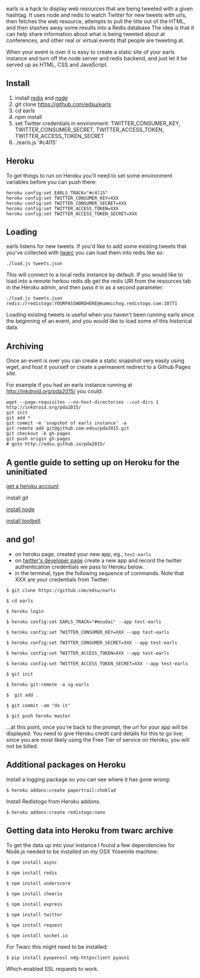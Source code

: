 earls is a hack to display web resources that are being tweeted with a given hashtag.
It uses node and redis to watch Twitter for new tweets with urls, then fetches the web resource, attempts to pull the title out of the HTML, and then stashes away some results into a Redis database The idea
is that it can help share information about what is being tweeted about at conferences, and other real or virtual events that people are tweeting at.

When your event is over it is easy to create a static site of your earls 
instance and turn off the node server and redis backend, and just let it be 
served up as HTML, CSS and JavaScript.

## Install

1. install [redis](http://redis.io) and [node](http://nodejs.org)
1. git clone https://github.com/edsu/earls
1. cd earls
1. npm install
1. set Twitter credentials in environment: TWITTER\_CONSUMER\_KEY, TWITTER\_CONSUMER\_SECRET, TWITTER\_ACCESS\_TOKEN, TWITTER\_ACCESS\_TOKEN\_SECRET
1. ./earls.js '#c4l15'

## Heroku

To get things to run on Heroku you'll need to set some environment variables
before you can push there:

```
heroku config:set EARLS_TRACK="#c4l15"
heroku config:set TWITTER_CONSUMER_KEY=XXX
heroku config:set TWITTER_CONSUMER_SECRET=XXX
heroku config:set TWITTER_ACCESS_TOKEN=XXX
heroku config:set TWITTER_ACCESS_TOKEN_SECRET=XXX
```

## Loading

earls listens for new tweets. If you'd like to add some existing tweets that
you've collected with [twarc](http://github.com/edsu/twarc) you can load them
into redis like so:

    ./load.js tweets.json 

This will connect to a local redis instance by default. If you would like to 
load into a remote herkou redis db get the redis URI from the resources tab in 
the Heroku admin, and then pass it in as a second parameter:

    ./load.js tweets.json redis://redistogo:YOURPASSWORDHERE@mummichog.redistogo.com:10771

Loading existing tweets is useful when you haven't been running earls since the
beginning of an event, and you would like to load some of this historical data.

## Archiving

Once an event is over you can create a static snapshot very easily using 
wget, and host it yourself or create a permanent redirect to a Github Pages 
site.

For example if you had an earls instance running at http://inkdroid.org/pda2015/
you could:

    wget --page-requisites --no-host-directories --cut-dirs 1 http://inkdroid.org/pda2015/
    git init 
    git add *
    git commit -m 'snapshot of earls instance' -a
    git remote add git@github.com:edsu/pda2015.git
    git checkout -b gh-pages
    git push origin gh-pages
    # goto http://edsu.github.io/pda2015/

## A gentle guide to setting up on Heroku for the uninitiated
[get a heroku account](https://signup.heroku.com/)

install git

[install node](https://nodejs.org/)

[install toolbelt](https://toolbelt.heroku.com/)

## and go!
+ on heroku page, created your new app, eg., `test-earls`
+ on [twitter's developer page](https://dev.twitter.com/) create a new app and record the twitter authentication credentials we pass to Heroku below. 
+ in the terminal, type the following sequence of commands. Note that XXX are your credentials from Twitter:

`$ git clone https://github.com/edsu/earls`

`$ cd earls`

`$ heroku login`

`$ heroku config:set EARLS_TRACK="#msudai" --app test-earls`

`$ heroku config:set TWITTER_CONSUMER_KEY=XXX --app test-earls`

`$ heroku config:set TWITTER_CONSUMER_SECRET=XXX --app test-earls`

`$ heroku config:set TWITTER_ACCESS_TOKEN=XXX --app test-earls`

`$ heroku config:set TWITTER_ACCESS_TOKEN_SECRET=XXX --app test-earls`

`$ git init`

`$ heroku git:remote -a sg-earls`

`$  git add .`

`$ git commit -am "do it"`

`$ git push heroku master`

...at this point, once you're back to the prompt, the url for your app will be displayed. You need to give Heroku credit card details for this to go live; since you are most likely using the Free Tier of service on Heroku, you will not be billed.

## Additional packages on Heroku 

Install a logging package so you can see where it has gone wrong:

`$ heroku addons:create papertrail:choklad`

Install Redistogo from Heroku addons.

`$ heroku addons:create redistogo:nano`

## Getting data into Heroku from twarc archive

To get the data up into your instance I found a few dependencies for Node.js needed to be installed on my OSX Yosemite machine:

`$ npm install async`

`$ npm install redis`

`$ npm install underscore`

`$ npm install cheerio`

`$ npm install express`

`$ npm install twitter`

`$ npm install request`

`$ npm install socket.io`

For Twarc this might need to be installed:

`$ pip install pyopenssl ndg-httpsclient pyasn1` 

Which enabled SSL requests to work.


